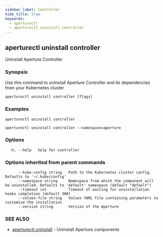 ```yaml
---
sidebar_label: Controller
hide_title: true
keywords:
  - aperturectl
  - aperturectl_uninstall_controller
---
```


<!-- markdownlint-disable -->

## aperturectl uninstall controller

Uninstall Aperture Controller

### Synopsis

Use this command to uninstall Aperture Controller and its dependencies from your Kubernetes cluster

```
aperturectl uninstall controller [flags]
```

### Examples

```
aperturectl uninstall controller

aperturectl uninstall controller --namespace=aperture
```

### Options

```
  -h, --help   help for controller
```

### Options inherited from parent commands

```
      --kube-config string   Path to the Kubernetes cluster config. Defaults to '~/.kube/config'
      --namespace string     Namespace from which the component will be uninstalled. Defaults to 'default' namespace (default "default")
      --timeout int          Timeout of waiting for uninstallation hooks completion (default 300)
      --values-file string   Values YAML file containing parameters to customize the installation
      --version string       Version of the Aperture
```

### SEE ALSO

- [aperturectl uninstall](/reference/aperturectl/uninstall/uninstall.md) - Uninstall Aperture components
